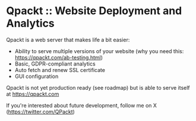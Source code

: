 # Qpackt :: Website Deployment and Analytics

Qpackt is a web server that makes life a bit easier:
* Ability to serve multiple versions of your website (why you need this: https://qpackt.com/ab-testing.html)
* Basic, GDPR-compliant analytics
* Auto fetch and renew SSL certificate
* GUI configuration

Qpackt is not yet production ready (see roadmap) but is able to serve itself at https://qpackt.com

If you're interested about future development, follow me on X (https://twitter.com/QPackt) 

